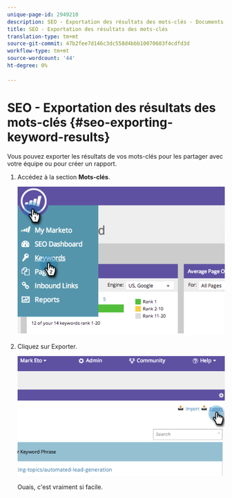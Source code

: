 ```yaml
---
unique-page-id: 2949210
description: SEO - Exportation des résultats des mots-clés - Documents marketing - Documentation du produit
title: SEO - Exportation des résultats des mots-clés
translation-type: tm+mt
source-git-commit: 47b2fee7d146c3dc558d4bbb10070683f4cdfd3d
workflow-type: tm+mt
source-wordcount: '44'
ht-degree: 0%

---
```



# SEO - Exportation des résultats des mots-clés {#seo-exporting-keyword-results}

Vous pouvez exporter les résultats de vos mots-clés pour les partager avec votre équipe ou pour créer un rapport.

1. Accédez à la section **Mots-clés**.

   ![](assets/image2014-9-18-12-3a51-3a7.png)

1. Cliquez sur Exporter.

   ![](assets/image2014-9-18-12-3a51-3a25.png)

   Ouais, c&#39;est vraiment si facile.

